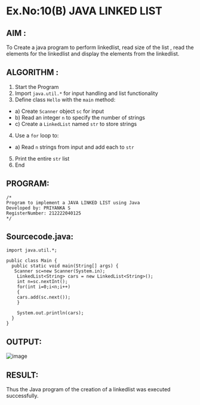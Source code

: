 # Ex.No:10(B) JAVA LINKED LIST

## AIM :

To Create a java program to perform linkedlist, read size of the list , read the elements for the linkedlist and display the elements from the linkedlist.

## ALGORITHM :

1. Start the Program
2. Import `java.util.*` for input handling and list functionality
3. Define class `Hello` with the `main` method:

- a) Create `Scanner` object `sc` for input
- b) Read an integer `n` to specify the number of strings
- c) Create a `LinkedList` named `str` to store strings

4. Use a `for` loop to:

- a) Read `n` strings from input and add each to `str`

5. Print the entire `str` list
6. End

## PROGRAM:

```
/*
Program to implement a JAVA LINKED LIST using Java
Developed by: PRIYANKA S
RegisterNumber: 212222040125
*/
```

## Sourcecode.java:

```
import java.util.*;

public class Main {
  public static void main(String[] args) {
   Scanner sc=new Scanner(System.in);
    LinkedList<String> cars = new LinkedList<String>();
    int n=sc.nextInt();
    for(int i=0;i<n;i++)
    {
    cars.add(sc.next());
    }

    System.out.println(cars);
  }
}
```

## OUTPUT:

![image](https://github.com/user-attachments/assets/a1458585-6650-4f08-83df-95aeb4bf8b84)

## RESULT:

Thus the Java program of the creation of a linkedlist was executed successfully.
